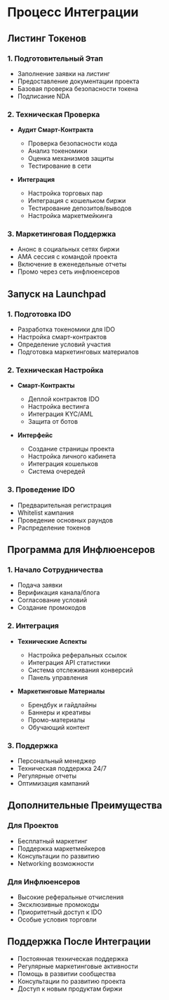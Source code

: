 # Процесс Интеграции

## Листинг Токенов

### 1. Подготовительный Этап
- Заполнение заявки на листинг
- Предоставление документации проекта
- Базовая проверка безопасности токена
- Подписание NDA

### 2. Техническая Проверка
- **Аудит Смарт-Контракта**
  - Проверка безопасности кода
  - Анализ токеномики
  - Оценка механизмов защиты
  - Тестирование в сети

- **Интеграция**
  - Настройка торговых пар
  - Интеграция с кошельком биржи
  - Тестирование депозитов/выводов
  - Настройка маркетмейкинга

### 3. Маркетинговая Поддержка
- Анонс в социальных сетях биржи
- AMA сессия с командой проекта
- Включение в еженедельные отчеты
- Промо через сеть инфлюенсеров

## Запуск на Launchpad

### 1. Подготовка IDO
- Разработка токеномики для IDO
- Настройка смарт-контрактов
- Определение условий участия
- Подготовка маркетинговых материалов

### 2. Техническая Настройка
- **Смарт-Контракты**
  - Деплой контрактов IDO
  - Настройка вестинга
  - Интеграция KYC/AML
  - Защита от ботов

- **Интерфейс**
  - Создание страницы проекта
  - Настройка личного кабинета
  - Интеграция кошельков
  - Система очередей

### 3. Проведение IDO
- Предварительная регистрация
- Whitelist кампания
- Проведение основных раундов
- Распределение токенов

## Программа для Инфлюенсеров

### 1. Начало Сотрудничества
- Подача заявки
- Верификация канала/блога
- Согласование условий
- Создание промокодов

### 2. Интеграция
- **Технические Аспекты**
  - Настройка реферальных ссылок
  - Интеграция API статистики
  - Система отслеживания конверсий
  - Панель управления

- **Маркетинговые Материалы**
  - Брендбук и гайдлайны
  - Баннеры и креативы
  - Промо-материалы
  - Обучающий контент

### 3. Поддержка
- Персональный менеджер
- Техническая поддержка 24/7
- Регулярные отчеты
- Оптимизация кампаний

## Дополнительные Преимущества

### Для Проектов
- Бесплатный маркетинг
- Поддержка маркетмейкеров
- Консультации по развитию
- Networking возможности

### Для Инфлюенсеров
- Высокие реферальные отчисления
- Эксклюзивные промокоды
- Приоритетный доступ к IDO
- Особые условия торговли

## Поддержка После Интеграции

- Постоянная техническая поддержка
- Регулярные маркетинговые активности
- Помощь в развитии сообщества
- Консультации по развитию проекта
- Доступ к новым продуктам биржи